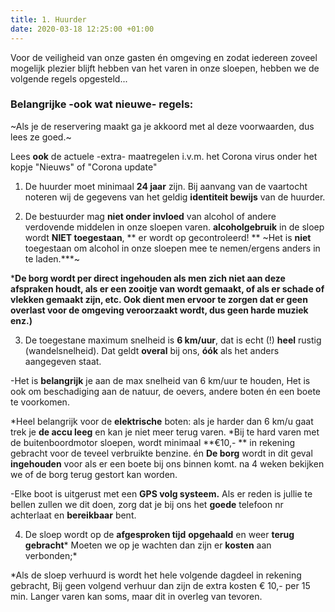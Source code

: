 ```yaml
---
title: 1. Huurder
date: 2020-03-18 12:25:00 +01:00
---
```


Voor de veiligheid van onze gasten én omgeving en zodat iedereen zoveel mogelijk plezier blijft hebben van het varen in onze sloepen, hebben we de volgende regels opgesteld...

### Belangrijke -ook wat nieuwe- regels: 

~Als je de reservering maakt ga je akkoord met al deze voorwaarden, dus lees ze goed.~

Lees **ook** de actuele -extra- maatregelen i.v.m. het Corona virus onder het kopje "Nieuws" of "Corona update"

1) De huurder moet minimaal **24 jaar** zijn.
Bij aanvang van de vaartocht noteren wij de gegevens van het geldig **identiteit bewijs** van de huurder.     
 
2) De bestuurder mag **niet onder invloed** van alcohol of andere verdovende middelen in onze sloepen varen.
**alcoholgebruik** in de sloep wordt **NIET toegestaan**, ** er wordt op gecontroleerd! **  ~Het is  **niet** toegestaan om alcohol in onze sloepen mee te nemen/ergens anders in te laden.***~

***De borg wordt per direct ingehouden als men zich **niet** aan **deze afspraken** houdt, als er een **zooitje** van wordt gemaakt, of als er schade of vlekken gemaakt zijn, etc. Ook dient men ervoor te zorgen dat er geen overlast voor de omgeving veroorzaakt wordt, dus geen harde muziek enz.)** 

3) De toegestane maximum snelheid is **6 km/uur**, dat is echt (!)  **heel** rustig (wandelsnelheid). 
Dat geldt **overal** bij ons,  **óók** als het anders aangegeven staat. 

-Het is **belangrijk** je aan de max snelheid van 6 km/uur te houden, Het is ook om beschadiging aan de natuur, de oevers, andere boten én een boete te voorkomen.

*Heel belangrijk voor de **elektrische** boten: als je harder dan 6 km/u gaat trek je **de accu leeg** en kan je niet meer terug varen. 
*Bij te hard varen met de buitenboordmotor sloepen, wordt minimaal **€10,- ** in rekening gebracht voor de teveel verbruikte benzine. 
én
 **De borg** wordt in dit geval **ingehouden** voor als er een boete bij ons binnen komt. na 4 weken bekijken we of de borg terug gestort kan worden.

-Elke boot is uitgerust met een **GPS volg systeem.**
Als er reden is jullie te bellen zullen we dit doen, zorg dat je bij ons het **goede** telefoon nr achterlaat en **bereikbaar** bent.

4) De sloep wordt op de **afgesproken tijd** **opgehaald** en weer **terug gebracht*** 
Moeten we op je wachten dan zijn er **kosten** aan verbonden;*

*Als de sloep verhuurd is wordt het hele volgende dagdeel in rekening gebracht,
Bij geen volgend verhuur dan zijn de extra kosten € 10,- per 15 min.
Langer varen kan soms, maar dit in overleg van tevoren.